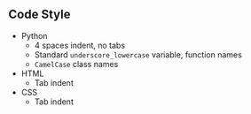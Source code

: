 ## Code Style
 - Python
   - 4 spaces indent, no tabs
   - Standard `underscore_lowercase` variable, function names
   - `CamelCase` class names
 - HTML
   - Tab indent
 - CSS
   - Tab indent
